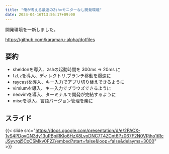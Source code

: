 ```yaml
---
title: "俺が考える最速のZsh×モニターなし開発環境"
date: 2024-04-16T13:56:17+09:00
---
```



開発環境を一新しました。

<!--more-->

https://github.com/karamaru-alpha/dotfiles


## 要約

- sheldonを導入、zshの起動時間を 300ms -> 20ms に
- fzf,zを導入、ディレクトリ,ブランチ移動を爆速に
- raycastを導入、キー入力でアプリ切り替えできるように
- vimiumを導入、キー入力でブラウズできるように
- neovimを導入、ターミナルで開発が完結するように
- miseを導入、言語バージョン管理を楽に

## スライド

{{< slide src="https://docs.google.com/presentation/d/e/2PACX-1vS4PDovGN3dy13uPBpiRKIo6HzX8LvoDNC7T4ZCnt6Pz067F2N0VRjho1tRcJSyyrgj5CxCSMkv0F2Z/embed?start=false&loop=false&delayms=3000" >}}

